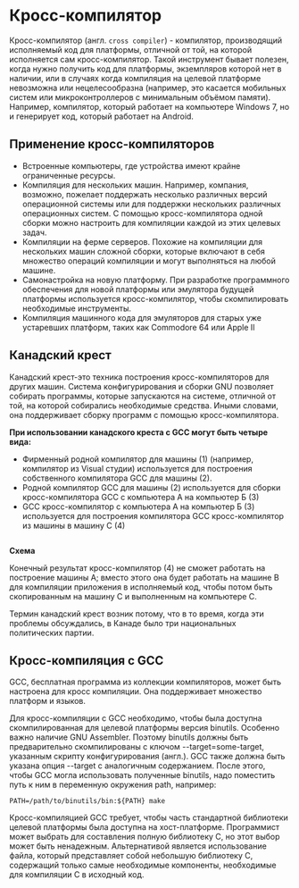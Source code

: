 # Кросс-компилятор

Кросс-компилятор (англ. ``cross compiler``) - компилятор, производящий исполняемый код для платформы, отличной от той, на которой исполняется сам кросс-компилятор. Такой инструмент бывает полезен, когда нужно получить код для платформы, экземпляров которой нет в наличии, или в случаях когда компиляция на целевой платформе невозможна или нецелесообразна (например, это касается мобильных систем или микроконтроллеров с минимальным объёмом памяти). Например, компилятор, который работает на компьютере Windows 7, но и генерирует код, который работает на Android.


## Применение кросс-компиляторов
- Встроенные компьютеры, где устройства имеют крайне ограниченные ресурсы.
- Компиляция для нескольких машин. Например, компания, возможно, пожелает поддержать несколько различных версий операционной системы или для поддержки нескольких различных операционных систем. С помощью кросс-компилятора одной сборки можно настроить для компиляции каждой из этих целевых задач.
- Компиляции на ферме серверов. Похожие на компиляции для нескольких машин сложной сборки, которые включают в себя множество операций компиляции и могут выполняться на любой машине.
- Самонастройка на новую платформу. При разработке программного обеспечения для новой платформы или эмулятора будущей платформы используется кросс-компилятор, чтобы скомпилировать необходимые инструменты.
- Компиляция машинного кода для эмуляторов для старых уже устаревших платформ, таких как Commodore 64 или Apple II

## Канадский крест

Канадский крест-это техника построения кросс-компиляторов для других машин. Система конфигурирования и сборки GNU позволяет собирать программы, которые запускаются на системе, отличной от той, на которой собирались необходимые средства. Иными словами, она поддерживает сборку программ с помощью кросс-компилятора.

**При использовании канадского креста c GCC могут быть четыре вида:**

- Фирменный родной компилятор для машины (1) (например, компилятор из Visual студии) используется для построения собственного компилятора GCC для машины (2).
- Родной компилятор GCC для машины (2) используется для сборки кросс-компилятора GCC с компьютера А на компьютер Б (3)
- GCC кросс-компилятор с компьютера A на компьютер Б (3) используется для построения компилятора GCC кросс-компилятор из машины в машину C (4)

<img alt="" src="https://commons.bmstu.wiki/images/8/89/Example_of_Canadian_Cross.png" />

**Схема**

Конечный результат кросс-компилятор (4) не сможет работать на построение машины А; вместо этого она будет работать на машине B для компиляции приложения в исполняемый код, чтобы потом быть скопированным на машину C и выполненным на компьютере С.

Термин канадский крест возник потому, что в то время, когда эти проблемы обсуждались, в Канаде было три национальных политических партии.

## Кросс-компиляция с GCC

GCC, бесплатная программа из коллекции компиляторов, может быть настроена для кросс компиляции. Она поддерживает множество платформ и языков.

Для кросс-компиляции с GCC необходимо, чтобы была доступна скомпилированная для целевой платформы версия binutils. Особенно важно наличие GNU Assembler. Поэтому binutils должны быть предварительно скомпилированы с ключом --target=some-target, указанным скрипту конфигурирования (англ.). GCC также должна быть указана опция --target с аналогичным содержанием. После этого, чтобы GCC могла использовать полученные binutils, надо поместить путь к ним в переменную окружения path, например:

```
PATH=/path/to/binutils/bin:${PATH} make
```

Кросс-компиляцией GCC требует, чтобы часть стандартной библиотеки целевой платформы была доступна на хост-платформе. Программист может выбрать для составления полную библиотеку C, но этот выбор может быть ненадежным. Альтернативой является использование файла, который представляет собой небольшую библиотеку C, содержащий только самые необходимые компоненты, необходимые для компиляции C в исходный код.
